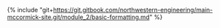 {% include "git+https://git.gitbook.com/northwestern-engineering/main-mccormick-site.git/module_2/basic-formatting.md" %}

